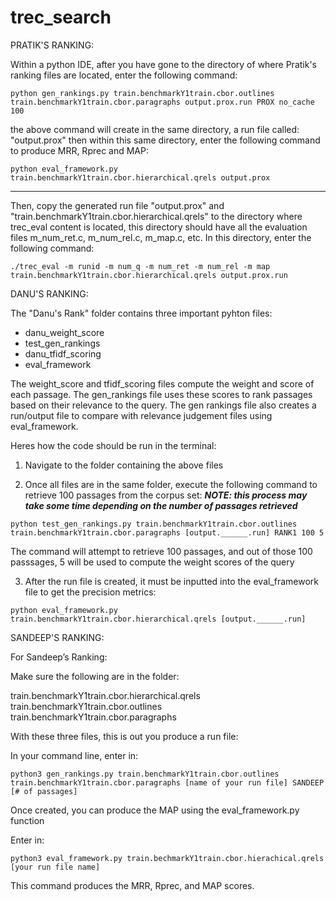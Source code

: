 # trec_search

PRATIK'S RANKING:

Within a python IDE, after you have gone to the directory of where Pratik's ranking files are located, 
enter the following command: 

```
python gen_rankings.py train.benchmarkY1train.cbor.outlines train.benchmarkY1train.cbor.paragraphs output.prox.run PROX no_cache 100
```

the above command will create in the same directory, a run file called: "output.prox"
then within this same directory, enter the following command to produce MRR, Rprec and MAP: 

```
python eval_framework.py train.benchmarkY1train.cbor.hierarchical.qrels output.prox
```

-----------------------------------------------------------------------------------------------------
Then, copy the generated run file "output.prox" and "train.benchmarkY1train.cbor.hierarchical.qrels"
 to the directory where trec_eval content is located, this directory should have all the evaluation files 
m_num_ret.c, m_num_rel.c, m_map.c, etc.   In this directory, enter the following command: 

```
./trec_eval -m runid -m num_q -m num_ret -m num_rel -m map train.benchmarkY1train.cbor.hierarchical.qrels output.prox.run
```


DANU'S RANKING: 

The "Danu's Rank" folder contains three important pyhton files:

- danu_weight_score
- test_gen_rankings
- danu_tfidf_scoring
- eval_framework

The weight_score and tfidf_scoring files compute the weight and score of each passage. The gen_rankings
file uses these scores to rank passages based on their relevance to the query. The gen rankings file also creates 
a run/output file to compare with relevance judgement files using eval_framework.

Heres how the code should be run in the terminal:

1. Navigate to the folder containing the above files

2. Once all files are in the same folder, execute the following command to retrieve 100 passages from the corpus set:
***NOTE: this process may take some time depending on the number of passages retrieved***

```
python test_gen_rankings.py train.benchmarkY1train.cbor.outlines train.benchmarkY1train.cbor.paragraphs [output.______.run] RANK1 100 5
``` 
 
The command will attempt to retrieve 100 passages, and out of those 100 passsages, 5 will be used to compute the weight scores of the query  

3. After the run file is created, it must be inputted into the eval_framework file to get the precision metrics:

```
python eval_framework.py train.benchmarkY1train.cbor.hierarchical.qrels [output.______.run]
```


SANDEEP'S RANKING:

For Sandeep’s Ranking:

Make sure the following are in the folder:

train.benchmarkY1train.cbor.hierarchical.qrels
train.benchmarkY1train.cbor.outlines
train.benchmarkY1train.cbor.paragraphs

With these three files, this is out you produce a run file:

In your command line, enter in:

```
python3 gen_rankings.py train.benchmarkY1train.cbor.outlines train.benchmarkY1train.cbor.paragraphs [name of your run file] SANDEEP [# of passages]
```

Once created, you can produce the MAP using the eval_framework.py function

Enter in:

```
python3 eval_framework.py train.bechmarkY1train.cbor.hierachical.qrels [your run file name]
```

This command produces the MRR, Rprec, and MAP scores.
